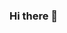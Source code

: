 ### Hi there 👋

<!--
**moayyadsaleh/moayyadsaleh** is a ✨ _special_ ✨ repository because its `README.md` (this file) appears on your GitHub profile.

###About:
- 🔭 I’m currently working on ...
- 🌱 I’m currently learning ...
- 👯 I’m looking to collaborate on ...
- 🤔 I’m looking for help with ...
- 💬 Ask me about ...
- 📫 How to reach me: ...
- 😄 Pronouns: ...
- ⚡ Fun fact: ...
-->
